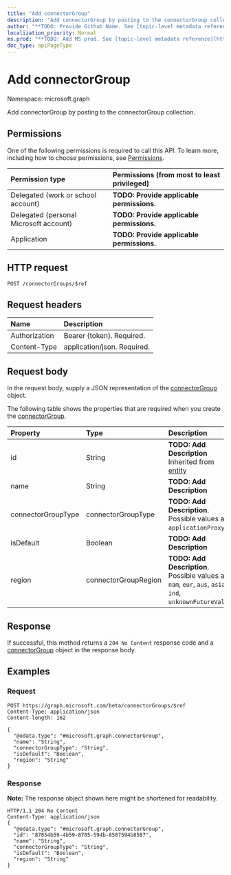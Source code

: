 ```yaml
---
title: "Add connectorGroup"
description: "Add connectorGroup by posting to the connectorGroup collection."
author: "**TODO: Provide Github Name. See [topic-level metadata reference](https://msgo.azurewebsites.net/add/document/guidelines/metadata.html#topic-level-metadata)**"
localization_priority: Normal
ms.prod: "**TODO: Add MS prod. See [topic-level metadata reference](https://msgo.azurewebsites.net/add/document/guidelines/metadata.html#topic-level-metadata)**"
doc_type: apiPageType
---
```


# Add connectorGroup

Namespace: microsoft.graph

Add connectorGroup by posting to the connectorGroup collection.

## Permissions
One of the following permissions is required to call this API. To learn more, including how to choose permissions, see [Permissions](/concepts/permissions-reference.md).

|Permission type|Permissions (from most to least privileged)|
|:---|:---|
|Delegated (work or school account)|**TODO: Provide applicable permissions.**|
|Delegated (personal Microsoft account)|**TODO: Provide applicable permissions.**|
|Application|**TODO: Provide applicable permissions.**|

## HTTP request

<!-- {
  "blockType": "ignored"
}
-->
``` http
POST /connectorGroups/$ref
```

## Request headers
|Name|Description|
|:---|:---|
|Authorization|Bearer {token}. Required.|
|Content-Type|application/json. Required.|

## Request body
In the request body, supply a JSON representation of the [connectorGroup](../resources/connectorgroup.md) object.

The following table shows the properties that are required when you create the [connectorGroup](../resources/connectorgroup.md).

|Property|Type|Description|
|:---|:---|:---|
|id|String|**TODO: Add Description** Inherited from [entity](../resources/entity.md)|
|name|String|**TODO: Add Description**|
|connectorGroupType|connectorGroupType|**TODO: Add Description**. Possible values are: `applicationProxy`.|
|isDefault|Boolean|**TODO: Add Description**|
|region|connectorGroupRegion|**TODO: Add Description**. Possible values are: `nam`, `eur`, `aus`, `asia`, `ind`, `unknownFutureValue`.|



## Response

If successful, this method returns a `204 No Content` response code and a [connectorGroup](../resources/connectorgroup.md) object in the response body.

## Examples

### Request
<!-- {
  "blockType": "request",
  "name": "create_connectorgroup_from_connectorgroups"
}
-->
``` http
POST https://graph.microsoft.com/beta/connectorGroups/$ref
Content-Type: application/json
Content-length: 162

{
  "@odata.type": "#microsoft.graph.connectorGroup",
  "name": "String",
  "connectorGroupType": "String",
  "isDefault": "Boolean",
  "region": "String"
}
```


### Response
**Note:** The response object shown here might be shortened for readability.
<!-- {
  "blockType": "response",
  "truncated": true,
  "@odata.type": "microsoft.graph.connectorgroup"
}
-->
``` http
HTTP/1.1 204 No Content
Content-Type: application/json
{
  "@odata.type": "#microsoft.graph.connectorGroup",
  "id": "87854b59-4b59-8785-594b-8587594b8587",
  "name": "String",
  "connectorGroupType": "String",
  "isDefault": "Boolean",
  "region": "String"
}
```

